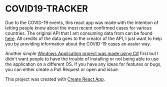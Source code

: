 # COVID19-TRACKER

Due to the COVID-19 events, this react app was made with the intention of letting people know about the most recent confirmed cases for various countries. The original API that I am consuming data from can be found [here](https://rapidapi.com/KishCom/api/covid-19-coronavirus-statistics/details). All credits of the data goes to the creator of the API, I just want to help you by providing information about the COVID-19 cases an easier way.

Another simple [Windows Application project was made using C#](https://github.com/JustAn0therDev/boomerremover/) first but I didn't want people to have the trouble of installing or not being able to use the application on a different OS. If you have any ideas for features or bugs, you can either create a Pull Request or open and issue.

This project was created with [Create React App](https://github.com/facebook/create-react-app).
